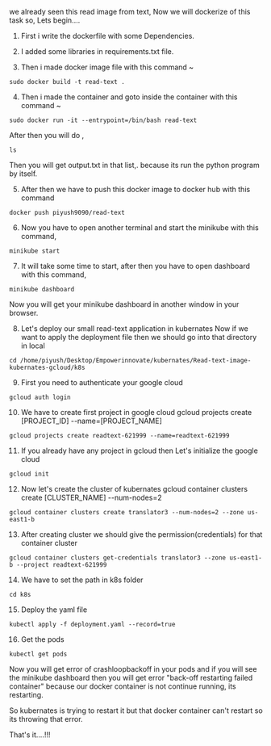 we already seen this read image from text, Now we will dockerize of this task so, Lets begin....

1) First i write the dockerfile with some Dependencies.

2) I added some libraries in requirements.txt file.

3) Then i made docker image file with this command ~
```
sudo docker build -t read-text .
```

4) Then i made the container and goto inside the container with this command ~
```
sudo docker run -it --entrypoint=/bin/bash read-text
```
After then you will do ,
```
ls
```
Then you will get output.txt in that list,. because its run the python program by itself.

5) After then we have to push this docker image to docker hub with this command
```
docker push piyush9090/read-text
```
6) Now you have to open another terminal and start the minikube with this command,
```
minikube start
```
7) It will take some time to start, after then you have to open dashboard with this command,
```
minikube dashboard
```
Now you will get your minikube dashboard in another window in your browser.

8) Let's deploy our small read-text application in kubernates Now if we want to apply the deployment file then we should go into that directory in local
```
cd /home/piyush/Desktop/Empowerinnovate/kubernates/Read-text-image-kubernates-gcloud/k8s
```
9) First you need to authenticate your google cloud
```
gcloud auth login
```

10) We have to create first project in google cloud gcloud projects create [PROJECT_ID] --name=[PROJECT_NAME]
```
gcloud projects create readtext-621999 --name=readtext-621999
```
11) If you already have any project in gcloud then Let's initialize the google cloud
```
gcloud init
```

12) Now let's create the cluster of kubernates gcloud container clusters create [CLUSTER_NAME] --num-nodes=2
```
gcloud container clusters create translator3 --num-nodes=2 --zone us-east1-b
```

13) After creating cluster we should give the permission(credentials) for that container cluster
```
gcloud container clusters get-credentials translator3 --zone us-east1-b --project readtext-621999
```

14) We have to set the path in k8s folder
```
cd k8s
```

15) Deploy the yaml file
```
kubectl apply -f deployment.yaml --record=true
```

16) Get the pods
```
kubectl get pods
```
Now you will get error of crashloopbackoff in your pods and if you will see the minikube dashboard then you will get error "back-off restarting failed container" because our docker container is not continue running, its restarting.

So kubernates is trying to restart it but that docker container can't restart so its throwing that error.






That's it....!!!
